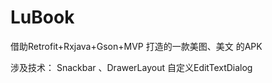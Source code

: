 # LuBook
借助Retrofit+Rxjava+Gson+MVP 打造的一款美图、美文 的APK

涉及技术： Snackbar 、DrawerLayout
自定义EditTextDialog
